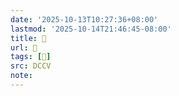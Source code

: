 ```yaml
---
date: '2025-10-13T10:27:36+08:00'
lastmod: '2025-10-14T21:46:45-08:00'
title: 􄵸
url: 􄵸
tags: [𧅖]
src: DCCV
note:
---
```

